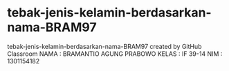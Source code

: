 # tebak-jenis-kelamin-berdasarkan-nama-BRAM97
tebak-jenis-kelamin-berdasarkan-nama-BRAM97 created by GitHub Classroom
NAMA : BRAMANTIO AGUNG PRABOWO
KELAS : IF 39-14
NIM : 1301154182
